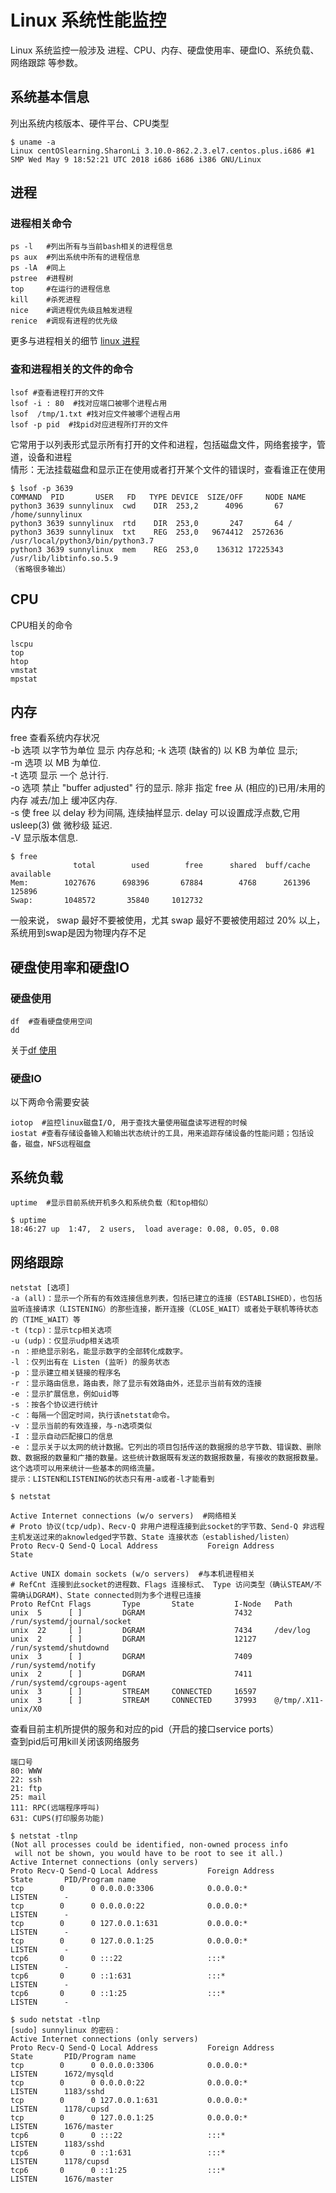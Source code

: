 # Linux 系统性能监控
Linux 系统监控一般涉及 进程、CPU、内存、硬盘使用率、硬盘IO、系统负载、网络跟踪 等参数。

## 系统基本信息
列出系统内核版本、硬件平台、CPU类型
```
$ uname -a
Linux centOSlearning.SharonLi 3.10.0-862.2.3.el7.centos.plus.i686 #1 SMP Wed May 9 18:52:21 UTC 2018 i686 i686 i386 GNU/Linux
```

## 进程
### 进程相关命令
```
ps -l   #列出所有与当前bash相关的进程信息
ps aux  #列出系统中所有的进程信息
ps -lA  #同上
pstree  #进程树
top     #在运行的进程信息
kill    #杀死进程
nice    #调进程优先级且触发进程
renice  #调现有进程的优先级
```
更多与进程相关的细节 [linux 进程](https://github.com/dearxuany/Sharon_Technology_learning_note/blob/master/linux_note/Linux%20%E5%86%85%E6%A0%B8%E3%80%81%E8%BF%9B%E7%A8%8B%E3%80%81%E7%BA%BF%E7%A8%8B.MD#%E8%BF%9B%E7%A8%8B%E7%AE%A1%E7%90%86)


### 查和进程相关的文件的命令
```
lsof #查看进程打开的文件
lsof -i : 80  #找对应端口被哪个进程占用
lsof  /tmp/1.txt #找对应文件被哪个进程占用
lsof -p pid  #找pid对应进程所打开的文件
```
它常用于以列表形式显示所有打开的文件和进程，包括磁盘文件，网络套接字，管道，设备和进程</br>
情形：无法挂载磁盘和显示正在使用或者打开某个文件的错误时，查看谁正在使用</br>
```
$ lsof -p 3639
COMMAND  PID       USER   FD   TYPE DEVICE  SIZE/OFF     NODE NAME
python3 3639 sunnylinux  cwd    DIR  253,2      4096       67 /home/sunnylinux
python3 3639 sunnylinux  rtd    DIR  253,0       247       64 /
python3 3639 sunnylinux  txt    REG  253,0   9674412  2572636 /usr/local/python3/bin/python3.7
python3 3639 sunnylinux  mem    REG  253,0    136312 17225343 /usr/lib/libtinfo.so.5.9
（省略很多输出）

```


## CPU
CPU相关的命令
```
lscpu
top
htop
vmstat
mpstat
```

## 内存
free 查看系统内存状况 <br>
-b 选项 以字节为单位 显示 内存总和; -k 选项 (缺省的) 以 KB 为单位 显示;<br>
-m 选项 以 MB 为单位.<br>
-t 选项 显示 一个 总计行.<br>
-o  选项  禁止  "buffer  adjusted" 行的显示. 除非 指定 free 从 (相应的)已用/未用的 内存 减去/加上 缓冲区内存.<br>
-s 使 free 以 delay  秒为间隔,  连续抽样显示.  delay  可以设置成浮点数,它用 usleep(3) 做 微秒级 延迟.<br>
-V 显示版本信息.<br>

```
$ free
              total        used        free      shared  buff/cache   available
Mem:        1027676      698396       67884        4768      261396      125896
Swap:       1048572       35840     1012732

```
一般来说， swap 最好不要被使用，尤其 swap 最好不要被使用超过 20% 以上，系统用到swap是因为物理内存不足

## 硬盘使用率和硬盘IO
### 硬盘使用
```
df  #查看硬盘使用空间
dd
```
关于[df 使用](https://github.com/dearxuany/Sharon_Technology_learning_note/blob/master/linux_note/Linux%20%E5%88%A0%E9%99%A4%E5%A4%9A%E4%BD%99%E6%97%A0%E7%94%A8%E5%88%86%E5%8C%BA.MD#df-%E6%8A%A5%E5%91%8A%E6%96%87%E4%BB%B6%E7%B3%BB%E7%BB%9F%E7%A3%81%E7%9B%98%E7%A9%BA%E9%97%B4%E7%9A%84%E4%BD%BF%E7%94%A8%E6%83%85%E5%86%B5)

### 硬盘IO
以下两命令需要安装
```
iotop  #监控linux磁盘I/O, 用于查找大量使用磁盘读写进程的时候
iostat #查看存储设备输入和输出状态统计的工具，用来追踪存储设备的性能问题；包括设备，磁盘，NFS远程磁盘
```

## 系统负载
```
uptime  #显示目前系统开机多久和系统负载（和top相似）
```
```
$ uptime
18:46:27 up  1:47,  2 users,  load average: 0.08, 0.05, 0.08
```

## 网络跟踪
```
netstat [选项]
-a (all)：显示一个所有的有效连接信息列表，包括已建立的连接（ESTABLISHED），也包括监听连接请求（LISTENING）的那些连接，断开连接（CLOSE_WAIT）或者处于联机等待状态的（TIME_WAIT）等
-t (tcp)：显示tcp相关选项
-u (udp)：仅显示udp相关选项
-n ：拒绝显示别名，能显示数字的全部转化成数字。
-l ：仅列出有在 Listen (监听) 的服务状态
-p ：显示建立相关链接的程序名
-r ：显示路由信息，路由表，除了显示有效路由外，还显示当前有效的连接
-e ：显示扩展信息，例如uid等
-s ：按各个协议进行统计
-c ：每隔一个固定时间，执行该netstat命令。
-v ：显示当前的有效连接，与-n选项类似
-I ：显示自动匹配接口的信息
-e ：显示关于以太网的统计数据。它列出的项目包括传送的数据报的总字节数、错误数、删除数、数据报的数量和广播的数量。这些统计数据既有发送的数据报数量，有接收的数据报数量。这个选项可以用来统计一些基本的网络流量。
提示：LISTEN和LISTENING的状态只有用-a或者-l才能看到
```
```
$ netstat

Active Internet connections (w/o servers)  #网络相关
# Proto 协议(tcp/udp)、Recv-Q 非用户进程连接到此socket的字节数、Send-Q 非远程主机发送过来的aknowledged字节数、State 连接状态（established/listen）
Proto Recv-Q Send-Q Local Address           Foreign Address         State    

Active UNIX domain sockets (w/o servers)  #与本机进程相关
# RefCnt 连接到此socket的进程数、Flags 连接标式、 Type 访问类型（确认STEAM/不需确认DGRAM)、State connected则为多个进程已连接
Proto RefCnt Flags       Type       State         I-Node   Path
unix  5      [ ]         DGRAM                    7432     /run/systemd/journal/socket
unix  22     [ ]         DGRAM                    7434     /dev/log
unix  2      [ ]         DGRAM                    12127    /run/systemd/shutdownd
unix  3      [ ]         DGRAM                    7409     /run/systemd/notify
unix  2      [ ]         DGRAM                    7411     /run/systemd/cgroups-agent
unix  3      [ ]         STREAM     CONNECTED     16597    
unix  3      [ ]         STREAM     CONNECTED     37993    @/tmp/.X11-unix/X0

```
查看目前主机所提供的服务和对应的pid（开启的接口service ports）</br>
查到pid后可用kill关闭该网络服务</br>
```
端口号
80: WWW
22: ssh
21: ftp
25: mail
111: RPC(远端程序呼叫)
631: CUPS(打印服务功能)

$ netstat -tlnp  
(Not all processes could be identified, non-owned process info
 will not be shown, you would have to be root to see it all.)
Active Internet connections (only servers)
Proto Recv-Q Send-Q Local Address           Foreign Address         State       PID/Program name    
tcp        0      0 0.0.0.0:3306            0.0.0.0:*               LISTEN      -                   
tcp        0      0 0.0.0.0:22              0.0.0.0:*               LISTEN      -                   
tcp        0      0 127.0.0.1:631           0.0.0.0:*               LISTEN      -                   
tcp        0      0 127.0.0.1:25            0.0.0.0:*               LISTEN      -                   
tcp6       0      0 :::22                   :::*                    LISTEN      -                   
tcp6       0      0 ::1:631                 :::*                    LISTEN      -                   
tcp6       0      0 ::1:25                  :::*                    LISTEN      -                   

$ sudo netstat -tlnp
[sudo] sunnylinux 的密码：
Active Internet connections (only servers)
Proto Recv-Q Send-Q Local Address           Foreign Address         State       PID/Program name    
tcp        0      0 0.0.0.0:3306            0.0.0.0:*               LISTEN      1672/mysqld         
tcp        0      0 0.0.0.0:22              0.0.0.0:*               LISTEN      1183/sshd           
tcp        0      0 127.0.0.1:631           0.0.0.0:*               LISTEN      1178/cupsd          
tcp        0      0 127.0.0.1:25            0.0.0.0:*               LISTEN      1676/master         
tcp6       0      0 :::22                   :::*                    LISTEN      1183/sshd           
tcp6       0      0 ::1:631                 :::*                    LISTEN      1178/cupsd          
tcp6       0      0 ::1:25                  :::*                    LISTEN      1676/master         

```
